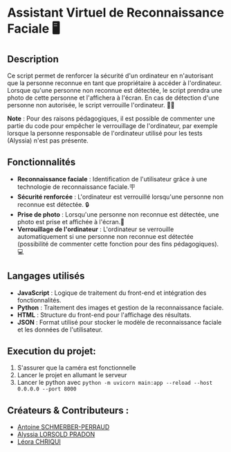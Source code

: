 # Assistant Virtuel de Reconnaissance Faciale 🖥

## Description

Ce script permet de renforcer la sécurité d'un ordinateur en n'autorisant que la personne reconnue en tant que propriétaire à accéder à l'ordinateur. Lorsque qu'une personne non reconnue est détectée, le script prendra une photo de cette personne et l'affichera à l'écran. En cas de détection d'une personne non autorisée, le script verrouille l'ordinateur. 👱‍♀️

**Note** : Pour des raisons pédagogiques, il est possible de commenter une partie du code pour empêcher le verrouillage de l'ordinateur, par exemple lorsque la personne responsable de l'ordinateur utilisé pour les tests (Alyssia) n'est pas présente.

## Fonctionnalités

- **Reconnaissance faciale** : Identification de l'utilisateur grâce à une technologie de reconnaissance faciale.🪧
- **Sécurité renforcée** : L'ordinateur est verrouillé lorsqu'une personne non reconnue est détectée. 🔒
- **Prise de photo** : Lorsqu'une personne non reconnue est détectée, une photo est prise et affichée à l'écran.📸
- **Verrouillage de l'ordinateur** : L'ordinateur se verrouille automatiquement si une personne non reconnue est détectée (possibilité de commenter cette fonction pour des fins pédagogiques). 💻

## Langages utilisés

- **JavaScript** : Logique de traitement du front-end et intégration des fonctionnalités.
- **Python** : Traitement des images et gestion de la reconnaissance faciale.
- **HTML** : Structure du front-end pour l'affichage des résultats.
- **JSON** : Format utilisé pour stocker le modèle de reconnaissance faciale et les données de l'utilisateur.

## Execution du projet:
1. S'assurer que la caméra est fonctionnelle
2. Lancer le projet en allumant le serveur
3. Lancer le python avec
   ``python -m uvicorn main:app --reload --host 0.0.0.0 --port 8000``

## Créateurs & Contributeurs : 
* [Antoine SCHMERBER-PERRAUD](https://github.com/AntoineSP01)
* [Alyssia LORSOLD PRADON](https://github.com/alyssialopr)
* [Léora CHRIQUI](https://github.com/Leoratz) 
